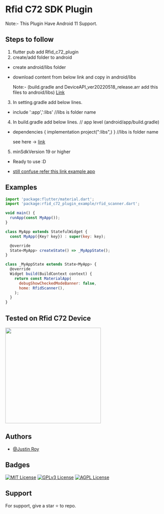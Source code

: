 # Rfid C72 SDK Plugin

Note:- This Plugin Have Android 11 Support.

## Steps to follow
1. flutter pub add Rfid_c72_plugin
2. create/add folder to android
 -  create android/libs folder
 -  download content from below link and copy in android/libs
    
    Note:- (build.gradle and DeviceAPI_ver20220518_release.arr add this files to android/libs) [Link](https://github.com/Justin-roy/Rfid_c72_plugin/tree/main/android/libs)

3. In setting.gradle add below lines.
 - include ':app',':libs' //libs is folder name
4. In build.gradle add below lines. // app level (android/app/build.gradle)
 - dependencies {
   implementation project(":libs",)
   }
   //libs is folder name
   
   see here -> [link](https://github.com/Justin-roy/Rfid_c72_plugin/blob/main/example/android/app/build.gradle)
   
5. minSdkVersion 19 or higher
 - Ready to use :D 
    
- [still confuse refer this link example app](https://github.com/Justin-roy/Rfid_c72_plugin/tree/main/example)
    

## Examples

```javascript
import 'package:flutter/material.dart';
import 'package:rfid_c72_plugin_example/rfid_scanner.dart';

void main() {
  runApp(const MyApp());
}

class MyApp extends StatefulWidget {
  const MyApp({Key? key}) : super(key: key);

  @override
  State<MyApp> createState() => _MyAppState();
}

class _MyAppState extends State<MyApp> {
  @override
  Widget build(BuildContext context) {
    return const MaterialApp(
      debugShowCheckedModeBanner: false,
      home: RfidScanner(),
    );
  }
}
```

## Tested on Rfid C72 Device

<img width="300" src="https://firebasestorage.googleapis.com/v0/b/instagram-clone-cf306.appspot.com/o/github_ss%2Frfid_c72.jpg?alt=media&token=e1a8d8f0-a615-482f-805c-f474434a8792&_gl=1*8sr3gl*_ga*NTMyNDY1MDA5LjE2NTgyOTQxNDg.*_ga_CW55HF8NVT*MTY4NTYxNzk4My4yMS4xLjE2ODU2MTgwOTAuMC4wLjA."> 

## Authors

- [@Justin Roy](https://www.linkedin.com/in/justin-roy-4817551ba/)

## Badges

[![MIT License](https://img.shields.io/badge/License-MIT-green.svg)](https://choosealicense.com/licenses/mit/)
[![GPLv3 License](https://img.shields.io/badge/License-GPL%20v3-yellow.svg)](https://opensource.org/licenses/)
[![AGPL License](https://img.shields.io/badge/license-AGPL-blue.svg)](http://www.gnu.org/licenses/agpl-3.0)

## Support

For support, give a star ⭐ to repo.
